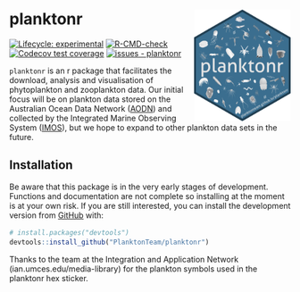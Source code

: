 
<!-- README.md is generated from README.Rmd. Please edit that file -->

# planktonr <a href='https://github.com/PlanktonTeam/planktonr'><img src='man/figures/planktonr.png' style="float:right; height:200px;"></a>

<!-- badges: start -->

[![Lifecycle:
experimental](https://img.shields.io/badge/lifecycle-experimental-orange.svg)](https://lifecycle.r-lib.org/articles/stages.html#experimental)
[![R-CMD-check](https://github.com/PlanktonTeam/planktonr/actions/workflows/R-CMD-check.yaml/badge.svg)](https://github.com/PlanktonTeam/planktonr/actions/workflows/R-CMD-check.yaml)
[![Codecov test
coverage](https://codecov.io/gh/PlanktonTeam/planktonr/branch/master/graph/badge.svg)](https://app.codecov.io/gh/PlanktonTeam/planktonr?branch=master)
[![issues -
planktonr](https://img.shields.io/github/issues/PlanktonTeam/planktonr)](https://github.com/PlanktonTeam/planktonr/issues)
<!-- badges: end -->

`planktonr` is an r package that facilitates the download, analysis and
visualisation of phytoplankton and zooplankton data. Our initial focus
will be on plankton data stored on the Australian Ocean Data Network
([AODN](https://portal.aodn.org.au)) and collected by the Integrated
Marine Observing System ([IMOS](www.imos.org.au)), but we hope to expand
to other plankton data sets in the future.

## Installation

Be aware that this package is in the very early stages of development.
Functions and documentation are not complete so installing at the moment
is at your own risk. If you are still interested, you can install the
development version from [GitHub](https://github.com/) with:

``` r
# install.packages("devtools")
devtools::install_github("PlanktonTeam/planktonr")
```

Thanks to the team at the Integration and Application Network
(ian.umces.edu/media-library) for the plankton symbols used in the
planktonr hex sticker.
